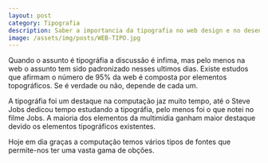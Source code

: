 ```yaml
---
layout: post
category: Tipografia
description: Saber a importancia da tipografia no web design e no desenvolvimento web
image: /assets/img/posts/WEB-TIPO.jpg
---
```


Quando o assunto é tipográfia a discussão é infima, mas pelo menos na web o assunto tem sido padronizado nesses ultimos dias.
Existe estudos que afirmam o número de 95% da web é composta por elementos topográficos.
Se é verdade ou não, depende de cada um.

A tipográfia foi um destaque na computação jaz muito tempo, até o Steve Jobs dedicou tempo estudando a tipográfia, pelo menos foi o que notei no filme Jobs.
A maioria dos elementos da multimídia ganham maior destaque devido os elementos tipográficos existentes.

Hoje em dia graças a computação temos vários tipos de fontes que permite-nos ter uma vasta gama de obções.
